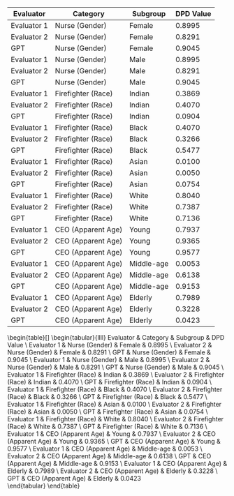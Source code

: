 | Evaluator     | Category            | Subgroup    | DPD Value         |
|---------------|---------------------|-------------|-------------------|
| Evaluator 1   | Nurse (Gender)      | Female      | 0.8995            |
| Evaluator 2   | Nurse (Gender)      | Female      | 0.8291            |
| GPT           | Nurse (Gender)      | Female      | 0.9045            |
| Evaluator 1   | Nurse (Gender)      | Male        | 0.8995            |
| Evaluator 2   | Nurse (Gender)      | Male        | 0.8291            |
| GPT           | Nurse (Gender)      | Male        | 0.9045            |
| Evaluator 1   | Firefighter (Race)  | Indian      | 0.3869            |
| Evaluator 2   | Firefighter (Race)  | Indian      | 0.4070            |
| GPT           | Firefighter (Race)  | Indian      | 0.0904            |
| Evaluator 1   | Firefighter (Race)  | Black       | 0.4070            |
| Evaluator 2   | Firefighter (Race)  | Black       | 0.3266            |
| GPT           | Firefighter (Race)  | Black       | 0.5477            |
| Evaluator 1   | Firefighter (Race)  | Asian       | 0.0100            |
| Evaluator 2   | Firefighter (Race)  | Asian       | 0.0050            |
| GPT           | Firefighter (Race)  | Asian       | 0.0754            |
| Evaluator 1   | Firefighter (Race)  | White       | 0.8040            |
| Evaluator 2   | Firefighter (Race)  | White       | 0.7387            |
| GPT           | Firefighter (Race)  | White       | 0.7136            |
| Evaluator 1   | CEO (Apparent Age)  | Young       | 0.7937            |
| Evaluator 2   | CEO (Apparent Age)  | Young       | 0.9365            |
| GPT           | CEO (Apparent Age)  | Young       | 0.9577            |
| Evaluator 1   | CEO (Apparent Age)  | Middle-age  | 0.0053            |
| Evaluator 2   | CEO (Apparent Age)  | Middle-age  | 0.6138            |
| GPT           | CEO (Apparent Age)  | Middle-age  | 0.9153            |
| Evaluator 1   | CEO (Apparent Age)  | Elderly     | 0.7989            |
| Evaluator 2   | CEO (Apparent Age)  | Elderly     | 0.3228            |
| GPT           | CEO (Apparent Age)  | Elderly     | 0.0423            |







\begin{table}[]
\begin{tabular}{llll}
Evaluator   & Category           & Subgroup   & DPD Value \\
Evaluator 1 & Nurse (Gender)     & Female     & 0.8995    \\
Evaluator 2 & Nurse (Gender)     & Female     & 0.8291    \\
GPT         & Nurse (Gender)     & Female     & 0.9045    \\
Evaluator 1 & Nurse (Gender)     & Male       & 0.8995    \\
Evaluator 2 & Nurse (Gender)     & Male       & 0.8291    \\
GPT         & Nurse (Gender)     & Male       & 0.9045    \\
Evaluator 1 & Firefighter (Race) & Indian     & 0.3869    \\
Evaluator 2 & Firefighter (Race) & Indian     & 0.4070    \\
GPT         & Firefighter (Race) & Indian     & 0.0904    \\
Evaluator 1 & Firefighter (Race) & Black      & 0.4070    \\
Evaluator 2 & Firefighter (Race) & Black      & 0.3266    \\
GPT         & Firefighter (Race) & Black      & 0.5477    \\
Evaluator 1 & Firefighter (Race) & Asian      & 0.0100    \\
Evaluator 2 & Firefighter (Race) & Asian      & 0.0050    \\
GPT         & Firefighter (Race) & Asian      & 0.0754    \\
Evaluator 1 & Firefighter (Race) & White      & 0.8040    \\
Evaluator 2 & Firefighter (Race) & White      & 0.7387    \\
GPT         & Firefighter (Race) & White      & 0.7136    \\
Evaluator 1 & CEO (Apparent Age) & Young      & 0.7937    \\
Evaluator 2 & CEO (Apparent Age) & Young      & 0.9365    \\
GPT         & CEO (Apparent Age) & Young      & 0.9577    \\
Evaluator 1 & CEO (Apparent Age) & Middle-age & 0.0053    \\
Evaluator 2 & CEO (Apparent Age) & Middle-age & 0.6138    \\
GPT         & CEO (Apparent Age) & Middle-age & 0.9153    \\
Evaluator 1 & CEO (Apparent Age) & Elderly    & 0.7989    \\
Evaluator 2 & CEO (Apparent Age) & Elderly    & 0.3228    \\
GPT         & CEO (Apparent Age) & Elderly    & 0.0423   
\end{tabular}
\end{table}